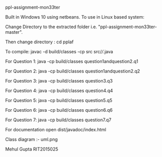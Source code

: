 ppl-assignment-mon33ter

Built in Windows 10 using netbeans. To use in Linux based system:

Change Directory to the extracted folder i.e. "ppl-assignment-mon33ter-master".

Then change directory : cd pplaf

To compile: javac -d build/classes -cp src src/*/*.java

For Question 1: java -cp build/classes question1andquestion2.q1

For Question 2: java -cp build/classes question1andquestion2.q2

For Question 3: java -cp build/classes question3.q3

For Question 4: java -cp build/classes question4.q4

For Question 5: java -cp build/classes question5.q5

For Question 6: java -cp build/classes question6.q6

For Question 7: java -cp build/classes question7.q7

For documentation open dist/javadoc/index.html

Class diagram :- uml.png

Mehul Gupta
RIT2015025
